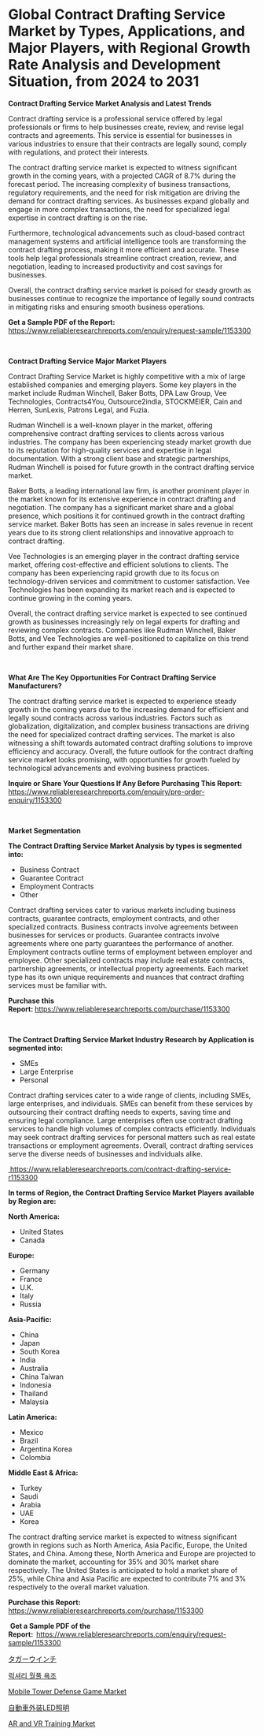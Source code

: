 <p><h1>Global Contract Drafting Service Market by Types, Applications, and Major Players, with Regional Growth Rate Analysis and Development Situation, from 2024 to 2031</h1></p><p><strong>Contract Drafting Service Market Analysis and Latest Trends</strong></p>
<p><p>Contract drafting service is a professional service offered by legal professionals or firms to help businesses create, review, and revise legal contracts and agreements. This service is essential for businesses in various industries to ensure that their contracts are legally sound, comply with regulations, and protect their interests.</p><p>The contract drafting service market is expected to witness significant growth in the coming years, with a projected CAGR of 8.7% during the forecast period. The increasing complexity of business transactions, regulatory requirements, and the need for risk mitigation are driving the demand for contract drafting services. As businesses expand globally and engage in more complex transactions, the need for specialized legal expertise in contract drafting is on the rise.</p><p>Furthermore, technological advancements such as cloud-based contract management systems and artificial intelligence tools are transforming the contract drafting process, making it more efficient and accurate. These tools help legal professionals streamline contract creation, review, and negotiation, leading to increased productivity and cost savings for businesses.</p><p>Overall, the contract drafting service market is poised for steady growth as businesses continue to recognize the importance of legally sound contracts in mitigating risks and ensuring smooth business operations.</p></p>
<p><strong>Get a Sample PDF of the Report:&nbsp;</strong> <a href="https://www.reliableresearchreports.com/enquiry/request-sample/1153300">https://www.reliableresearchreports.com/enquiry/request-sample/1153300</a></p>
<p>&nbsp;</p>
<p><strong>Contract Drafting Service Major Market Players</strong></p>
<p><p>Contract Drafting Service Market is highly competitive with a mix of large established companies and emerging players. Some key players in the market include Rudman Winchell, Baker Botts, DPA Law Group, Vee Technologies, Contracts4You, Outsource2india, STOCKMEIER, Cain and Herren, SunLexis, Patrons Legal, and Fuzia.</p><p>Rudman Winchell is a well-known player in the market, offering comprehensive contract drafting services to clients across various industries. The company has been experiencing steady market growth due to its reputation for high-quality services and expertise in legal documentation. With a strong client base and strategic partnerships, Rudman Winchell is poised for future growth in the contract drafting service market.</p><p>Baker Botts, a leading international law firm, is another prominent player in the market known for its extensive experience in contract drafting and negotiation. The company has a significant market share and a global presence, which positions it for continued growth in the contract drafting service market. Baker Botts has seen an increase in sales revenue in recent years due to its strong client relationships and innovative approach to contract drafting.</p><p>Vee Technologies is an emerging player in the contract drafting service market, offering cost-effective and efficient solutions to clients. The company has been experiencing rapid growth due to its focus on technology-driven services and commitment to customer satisfaction. Vee Technologies has been expanding its market reach and is expected to continue growing in the coming years.</p><p>Overall, the contract drafting service market is expected to see continued growth as businesses increasingly rely on legal experts for drafting and reviewing complex contracts. Companies like Rudman Winchell, Baker Botts, and Vee Technologies are well-positioned to capitalize on this trend and further expand their market share.</p></p>
<p>&nbsp;</p>
<p><strong>What Are The Key Opportunities For Contract Drafting Service Manufacturers?</strong></p>
<p><p>The contract drafting service market is expected to experience steady growth in the coming years due to the increasing demand for efficient and legally sound contracts across various industries. Factors such as globalization, digitalization, and complex business transactions are driving the need for specialized contract drafting services. The market is also witnessing a shift towards automated contract drafting solutions to improve efficiency and accuracy. Overall, the future outlook for the contract drafting service market looks promising, with opportunities for growth fueled by technological advancements and evolving business practices.</p></p>
<p><strong>Inquire or Share Your Questions If Any Before Purchasing This Report:</strong> <a href="https://www.reliableresearchreports.com/enquiry/pre-order-enquiry/1153300">https://www.reliableresearchreports.com/enquiry/pre-order-enquiry/1153300</a></p>
<p>&nbsp;</p>
<p><strong>Market Segmentation</strong></p>
<p><strong>The Contract Drafting Service Market Analysis by types is segmented into:</strong></p>
<p><ul><li>Business Contract</li><li>Guarantee Contract</li><li>Employment Contracts</li><li>Other</li></ul></p>
<p><p>Contract drafting services cater to various markets including business contracts, guarantee contracts, employment contracts, and other specialized contracts. Business contracts involve agreements between businesses for services or products. Guarantee contracts involve agreements where one party guarantees the performance of another. Employment contracts outline terms of employment between employer and employee. Other specialized contracts may include real estate contracts, partnership agreements, or intellectual property agreements. Each market type has its own unique requirements and nuances that contract drafting services must be familiar with.</p></p>
<p><strong>Purchase this Report:&nbsp;</strong><a href="https://www.reliableresearchreports.com/purchase/1153300">https://www.reliableresearchreports.com/purchase/1153300</a></p>
<p>&nbsp;</p>
<p><strong>The Contract Drafting Service Market Industry Research by Application is segmented into:</strong></p>
<p><ul><li>SMEs</li><li>Large Enterprise</li><li>Personal</li></ul></p>
<p><p>Contract drafting services cater to a wide range of clients, including SMEs, large enterprises, and individuals. SMEs can benefit from these services by outsourcing their contract drafting needs to experts, saving time and ensuring legal compliance. Large enterprises often use contract drafting services to handle high volumes of complex contracts efficiently. Individuals may seek contract drafting services for personal matters such as real estate transactions or employment agreements. Overall, contract drafting services serve the diverse needs of businesses and individuals alike.</p></p>
<p><a href="https://www.reliableresearchreports.com/contract-drafting-service-r1153300">&nbsp;https://www.reliableresearchreports.com/contract-drafting-service-r1153300</a></p>
<p><strong>In terms of Region, the Contract Drafting Service Market Players available by Region are:</strong></p>
<p>
    <p> <strong> North America: </strong>
        <ul>
            <li>United States</li>
            <li>Canada</li>
        </ul>
        </p> 
    <p> <strong> Europe: </strong>
        <ul>
            <li>Germany</li>
            <li>France</li>
            <li>U.K.</li>
            <li>Italy</li>
            <li>Russia</li>
        </ul>
        </p> 
    <p> <strong> Asia-Pacific: </strong>
        <ul>
            <li>China</li>
            <li>Japan</li>
            <li>South Korea</li>
            <li>India</li>
            <li>Australia</li>
            <li>China Taiwan</li>
            <li>Indonesia</li>
            <li>Thailand</li>
            <li>Malaysia</li>
        </ul>
        </p> 
    <p> <strong> Latin America: </strong>
        <ul>
            <li>Mexico</li>
            <li>Brazil</li>
            <li>Argentina Korea</li>
            <li>Colombia</li>
        </ul>
        </p> 
    <p> <strong> Middle East & Africa: </strong>
        <ul>
            <li>Turkey</li>
            <li>Saudi</li>
            <li>Arabia</li>
            <li>UAE</li>
            <li>Korea</li>
        </ul>
    </p>
    </p>
<p><p>The contract drafting service market is expected to witness significant growth in regions such as North America, Asia Pacific, Europe, the United States, and China. Among these, North America and Europe are projected to dominate the market, accounting for 35% and 30% market share respectively. The United States is anticipated to hold a market share of 25%, while China and Asia Pacific are expected to contribute 7% and 3% respectively to the overall market valuation.</p></p>
<p><strong>Purchase this Report: </strong><a href="https://www.reliableresearchreports.com/purchase/1153300">https://www.reliableresearchreports.com/purchase/1153300</a></p>
<p>&nbsp;<strong>Get a Sample PDF of the Report:&nbsp;&nbsp;</strong><a href="https://www.reliableresearchreports.com/enquiry/request-sample/1153300">https://www.reliableresearchreports.com/enquiry/request-sample/1153300</a></p>
<p><strong></strong></p>
<p><p><a href="https://medium.com/@addyserr7687/%E3%83%88%E3%82%A5%E3%82%AC%E3%83%BC%E3%82%A6%E3%82%A3%E3%83%B3%E3%83%81%E5%B8%82%E5%A0%B4-%E5%B8%82%E5%A0%B4cagr-%E5%B8%82%E5%A0%B4%E3%83%88%E3%83%AC%E3%83%B3%E3%83%89-%E3%81%8A%E3%82%88%E3%81%B3%E6%88%90%E9%95%B7%E6%88%A6%E7%95%A5%E3%81%AB%E9%96%A2%E3%81%99%E3%82%8B%E6%83%85%E5%A0%B1-34b8aeb5c580">タガーウインチ</a></p><p><a href="https://medium.com/@jaleelweissnat2022/%EA%B3%A0%EA%B8%89-%EC%9B%94%ED%92%80-%EC%9A%95%EC%A1%B0-%EC%8B%9C%EC%9E%A5-%EA%B7%9C%EB%AA%A8-cagr-%ED%8A%B8%EB%A0%8C%EB%93%9C-2024-2030-cb177b35c2fc">럭셔리 월풀 욕조</a></p><p><a href="https://github.com/ElmoRunolfsson2023/Market-Research-Report-List-1/blob/main/mobile-tower-defense-game-market.md">Mobile Tower Defense Game Market</a></p><p><a href="https://medium.com/@jaylonlesch1993/%E8%87%AA%E5%8B%95%E8%BB%8A%E3%81%AE%E5%A4%96%E9%83%A8led%E3%83%A9%E3%82%A4%E3%83%88%E5%B8%82%E5%A0%B4%E8%A6%8F%E6%A8%A1%E3%81%AF-%E4%B8%96%E7%95%8C%E7%94%A3%E6%A5%AD%E3%81%AB%E3%81%8A%E3%81%91%E3%82%8B%E6%9C%80%E8%89%AF%E3%81%AE%E3%83%9E%E3%83%BC%E3%82%B1%E3%83%86%E3%82%A3%E3%83%B3%E3%82%B0%E3%83%81%E3%83%A3%E3%83%8D%E3%83%AB%E3%82%92%E6%98%8E%E3%82%89%E3%81%8B%E3%81%AB%E3%81%97%E3%81%BE%E3%81%99-622f4a3eef5b">自動車外装LED照明</a></p><p><a href="https://github.com/susanjprice2023/Market-Research-Report-List-1/blob/main/ar-and-vr-training-market.md">AR and VR Training Market</a></p></p>